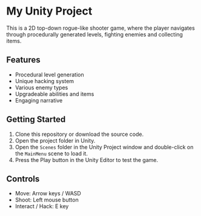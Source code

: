 # My Unity Project

This is a 2D top-down rogue-like shooter game, where the player navigates through procedurally generated levels, fighting enemies and collecting items.

## Features

* Procedural level generation
* Unique hacking system
* Various enemy types
* Upgradeable abilities and items
* Engaging narrative

## Getting Started

1. Clone this repository or download the source code.
2. Open the project folder in Unity.
3. Open the `Scenes` folder in the Unity Project window and double-click on the `MainMenu` scene to load it.
4. Press the Play button in the Unity Editor to test the game.

## Controls

* Move: Arrow keys / WASD
* Shoot: Left mouse button
* Interact / Hack: E key
